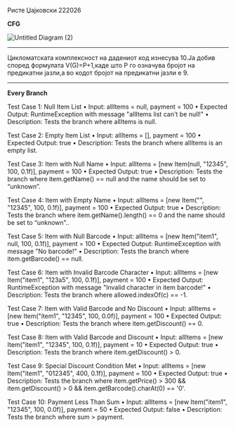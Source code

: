 Ристе Џајковски 222026

<b>CFG</b>

![Untitled Diagram (2)](https://github.com/Dzajko21/SI_2024_lab2_222026/assets/92513065/32e90b79-01aa-44af-9777-48eda10ea72c)
<hr>
Цикломатската комплексност на дадениот код изнесува 10.Ја добив според формулата V(G)=P+1,каде што P го означува бројот на предикатни јазли,а во кодот бројот на предикатни јазли е 9.
<hr>

<b>Every Branch</b>


Test Case 1: Null Item List
•	Input: allItems = null, payment = 100
•	Expected Output: RuntimeException with message "allItems list can't be null!"
•	Description: Tests the branch where allItems is null.


Test Case 2: Empty Item List
•	Input: allItems = [], payment = 100
•	Expected Output: true
•	Description: Tests the branch where allItems is an empty list.


Test Case 3: Item with Null Name
•	Input: allItems = [new Item(null, "12345", 100, 0.1f)], payment = 100
•	Expected Output: true
•	Description: Tests the branch where item.getName() == null and the name should be set to “unknown”.


Test Case 4: Item with Empty Name
•	Input: allItems = [new Item("", "12345", 100, 0.1f)], payment = 100
•	Expected Output: true
•	Description: Tests the branch where item.getName().length() == 0 and the name should be set to “unknown”..


Test Case 5: Item with Null Barcode
•	Input: allItems = [new Item("item1", null, 100, 0.1f)], payment = 100
•	Expected Output: RuntimeException with message "No barcode!"
•	Description: Tests the branch where item.getBarcode() == null.


Test Case 6: Item with Invalid Barcode Character
•	Input: allItems = [new Item("item1", "123a5", 100, 0.1f)], payment = 100
•	Expected Output: RuntimeException with message "Invalid character in item barcode!"
•	Description: Tests the branch where allowed.indexOf(c) == -1.


Test Case 7: Item with Valid Barcode and No Discount
•	Input: allItems = [new Item("item1", "12345", 100, 0.0f)], payment = 100
•	Expected Output: true
•	Description: Tests the branch where item.getDiscount() == 0.


Test Case 8: Item with Valid Barcode and Discount
•	Input: allItems = [new Item("item1", "12345", 100, 0.1f)], payment = 10
•	Expected Output: true
•	Description: Tests the branch where item.getDiscount() > 0.


Test Case 9: Special Discount Condition Met
•	Input: allItems = [new Item("item1", "012345", 400, 0.1f)], payment = 100
•	Expected Output: true
•	Description: Tests the branch where item.getPrice() > 300 && item.getDiscount() > 0 && item.getBarcode().charAt(0) == '0'.


Test Case 10: Payment Less Than Sum
•	Input: allItems = [new Item("item1", "12345", 100, 0.0f)], payment = 50
•	Expected Output: false
•	Description: Tests the branch where sum > payment.

<br>
